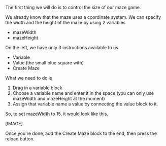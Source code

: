 The first thing we will do is to control the size of our maze game.

We already know that the maze uses a coordinate system. We can specify the width and the height of the maze by using 2 variables

- mazeWidth
- mazeHeight

On the left, we have only 3 instructions available to us

- Variable
- Value (the small blue square with)
- Create Maze

What we need to do is 

1. Drag in a variable block 
2. Choose a variable name and enter it in the space (you can only use mazeWidth and mazeHeight at the moment)
3. Assign that variable name a value by connecting the value block to it.

So, to set mazeWidth to 15, it would look like this.

[IMAGE]

Once you're done, add the Create Maze block to the end, then press the reload button.